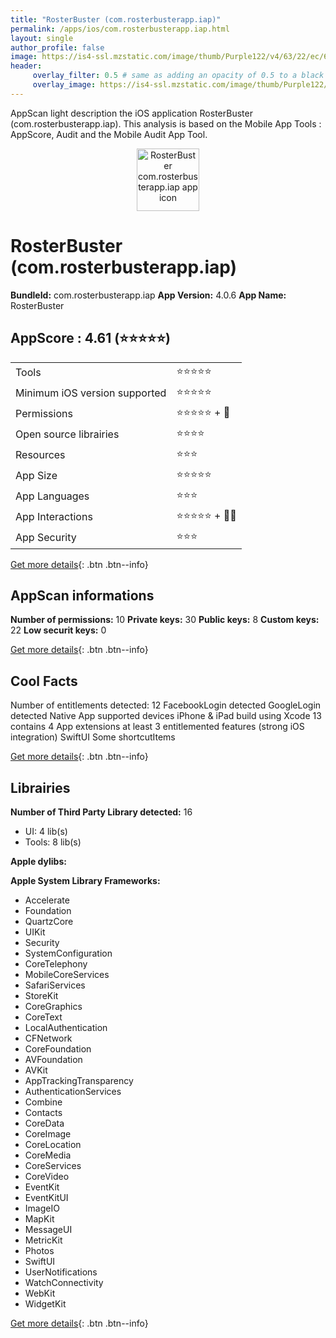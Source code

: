 ```yaml
---
title: "RosterBuster (com.rosterbusterapp.iap)"
permalink: /apps/ios/com.rosterbusterapp.iap.html
layout: single
author_profile: false
image: https://is4-ssl.mzstatic.com/image/thumb/Purple122/v4/63/22/ec/6322ec1d-74ad-043e-564a-90e98676d4a4/AppIcon-1x_U007emarketing-0-7-0-sRGB-85-220.png/512x512bb.jpg
header: 
     overlay_filter: 0.5 # same as adding an opacity of 0.5 to a black background
     overlay_image: https://is4-ssl.mzstatic.com/image/thumb/Purple122/v4/63/22/ec/6322ec1d-74ad-043e-564a-90e98676d4a4/AppIcon-1x_U007emarketing-0-7-0-sRGB-85-220.png/512x512bb.jpg
---
```

AppScan light description the iOS application RosterBuster (com.rosterbusterapp.iap). This analysis is based on the Mobile App Tools : AppScore, Audit and the Mobile Audit App Tool.

  
  
<div style="text-align: center;"><img src="https://is4-ssl.mzstatic.com/image/thumb/Purple122/v4/63/22/ec/6322ec1d-74ad-043e-564a-90e98676d4a4/AppIcon-1x_U007emarketing-0-7-0-sRGB-85-220.png/512x512bb.jpg" width="100" height="100" alt="RosterBuster com.rosterbusterapp.iap app icon"></div>  
  
# RosterBuster (com.rosterbusterapp.iap)

**BundleId:** com.rosterbusterapp.iap
**App Version:** 4.0.6
**App Name:** RosterBuster


## AppScore : 4.61 (⭐️⭐️⭐️⭐️⭐️) 

<table>
<tr><td> Tools </td><td> ⭐️⭐️⭐️⭐️⭐️ </td></tr>
<tr><td> Minimum iOS version supported </td><td> ⭐️⭐️⭐️⭐️⭐️ </td></tr>
<tr><td> Permissions </td><td> ⭐️⭐️⭐️⭐️⭐️ + 🌟 </td></tr>
<tr><td> Open source librairies </td><td> ⭐️⭐️⭐️⭐️ </td></tr>
<tr><td> Resources </td><td> ⭐️⭐️⭐️ </td></tr>
<tr><td> App Size </td><td> ⭐️⭐️⭐️⭐️⭐️ </td></tr>
<tr><td> App Languages </td><td> ⭐️⭐️⭐️ </td></tr>
<tr><td> App Interactions </td><td> ⭐️⭐️⭐️⭐️⭐️ + 🌟🌟 </td></tr>
<tr><td> App Security </td><td> ⭐️⭐️⭐️ </td></tr>
</table>

[Get more details](/pricing.html){: .btn .btn--info}  
  
## AppScan informations 

**Number of permissions:** 10
**Private keys:** 30
**Public keys:** 8
**Custom keys:** 22
**Low securit keys:** 0
  
[Get more details](/pricing.html){: .btn .btn--info}

## Cool Facts

Number of entitlements detected: 12
FacebookLogin detected
GoogleLogin detected
Native App
supported devices iPhone & iPad
build using Xcode 13
contains 4 App extensions
at least 3 entitlemented features (strong iOS integration)
SwiftUI
Some shortcutItems 
  
[Get more details](/pricing.html){: .btn .btn--info}

## Librairies 
**Number of Third Party Library detected:** 16
- UI: 4 lib(s)
- Tools: 8 lib(s)

**Apple dylibs:**


**Apple System Library Frameworks:**
- Accelerate
- Foundation
- QuartzCore
- UIKit
- Security
- SystemConfiguration
- CoreTelephony
- MobileCoreServices
- SafariServices
- StoreKit
- CoreGraphics
- CoreText
- LocalAuthentication
- CFNetwork
- CoreFoundation
- AVFoundation
- AVKit
- AppTrackingTransparency
- AuthenticationServices
- Combine
- Contacts
- CoreData
- CoreImage
- CoreLocation
- CoreMedia
- CoreServices
- CoreVideo
- EventKit
- EventKitUI
- ImageIO
- MapKit
- MessageUI
- MetricKit
- Photos
- SwiftUI
- UserNotifications
- WatchConnectivity
- WebKit
- WidgetKit


  
[Get more details](/pricing.html){: .btn .btn--info}

